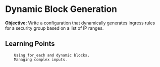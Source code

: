 # Dynamic Block Generation

__Objective:__ Write a configuration that dynamically generates ingress rules for a security group based on a list of IP ranges.

## Learning Points

        Using for_each and dynamic blocks.
        Managing complex inputs.
